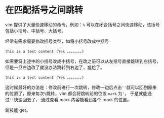 # 在匹配括号之间跳转

vim 提供了大量快速移动的命令，例如：`%` 可以在闭合括号之间快速移动，该括号包括小括号、中括号、大括号。

经常有需求需要修改括号类型，如将小括号改成中括号

```
this is a test content (Yes 。。。。。。。。)
```

如需要将上述中的小括号改成中括号，在改之前可以从左括号直接跳转到右括号，但是一旦左边改了就没办法跳转到右边了，尴尬了。


```
this is a test content [Yes 。。。。。。。。)
```

这时候最好的办法是：修改前进行一次跳转，修改一边后点击`''`就可以回到原来的位置了，原来每次`%`跳转，vim 都会将跳转前的位置 `mark` 为`'`，
于是就能通过`''`快速回去了，
通过查看 mark 内容能看到各个 mark 的位置。


<ImgView title="在匹配括号之间跳转" url="https://9.z.wiki/autoupload/20240228/eOf2.1766X2540-image.png" />



新技能 get。

